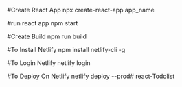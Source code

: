 #Create React App
npx create-react-app app_name

#run react app
npm start

#Create Build
npm run build

#To Install Netlify
npm install netlify-cli -g

#To Login Netlify
netlify login

#To Deploy On Netlify
netlify deploy --prod# react-Todolist
